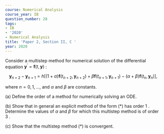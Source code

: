 ```yaml
---
course: Numerical Analysis
course_year: IB
question_number: 28
tags:
- IB
- '2020'
- Numerical Analysis
title: 'Paper 2, Section II, C '
year: 2020
---
```




Consider a multistep method for numerical solution of the differential equation $\mathbf{y}^{\prime}=\mathbf{f}(t, \mathbf{y})$ :

$$\mathbf{y}_{n+2}-\mathbf{y}_{n+1}=h\left[(1+\alpha) \mathbf{f}\left(t_{n+2}, \mathbf{y}_{n+2}\right)+\beta \mathbf{f}\left(t_{n+1}, \mathbf{y}_{n+1}\right)-(\alpha+\beta) \mathbf{f}\left(t_{n}, \mathbf{y}_{n}\right)\right],$$

where $n=0,1, \ldots$, and $\alpha$ and $\beta$ are constants.

(a) Define the order of a method for numerically solving an ODE.

(b) Show that in general an explicit method of the form $(*)$ has order 1 . Determine the values of $\alpha$ and $\beta$ for which this multistep method is of order 3 .

(c) Show that the multistep method (*) is convergent.